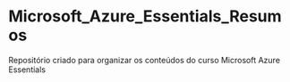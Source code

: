 # Microsoft_Azure_Essentials_Resumos
Repositório criado para organizar os conteúdos do curso Microsoft Azure Essentials
